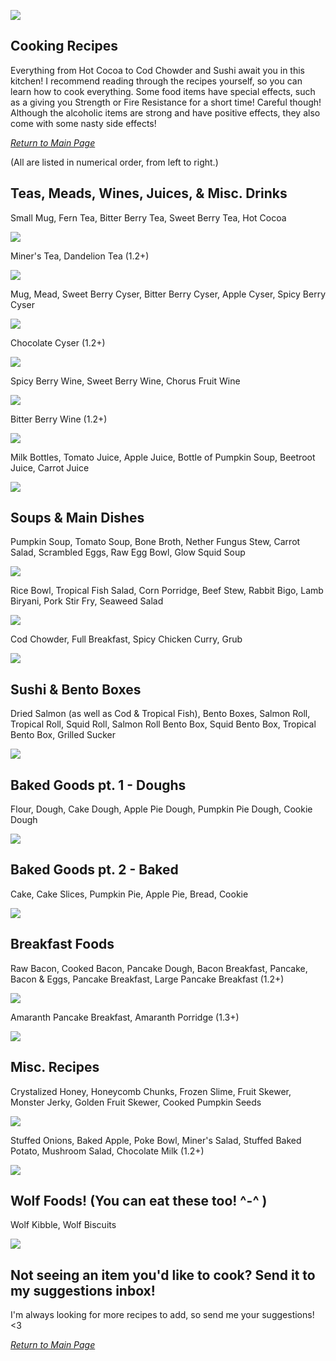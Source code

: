 ![](../wiki-images/banner_cook.png)

## Cooking Recipes

Everything from Hot Cocoa to Cod Chowder and Sushi await you in this kitchen! I recommend reading through the recipes yourself, so you can learn how to cook everything.
Some food items have special effects, such as a giving you Strength or Fire Resistance for a short time! Careful though! Although the alcoholic items are strong and have positive effects, they also come with some nasty side effects!

_[Return to Main Page](index.md)_

(All are listed in numerical order, from left to right.)

## Teas, Meads, Wines, Juices, & Misc. Drinks

Small Mug, Fern Tea, Bitter Berry Tea, Sweet Berry Tea, Hot Cocoa

![](../wiki-images/tea.png)

Miner's Tea, Dandelion Tea (1.2+)

![](../wiki-images/teas_2.png)

Mug, Mead, Sweet Berry Cyser, Bitter Berry Cyser, Apple Cyser, Spicy Berry Cyser

![](../wiki-images/mead.png)

Chocolate Cyser (1.2+)

![](../wiki-images/mead_2.png)

Spicy Berry Wine, Sweet Berry Wine, Chorus Fruit Wine

![](../wiki-images/wine.png)

Bitter Berry Wine (1.2+)

![](../wiki-images/wine_3.png)

Milk Bottles, Tomato Juice, Apple Juice, Bottle of Pumpkin Soup, Beetroot Juice, Carrot Juice

![](../wiki-images/juice.png)

## Soups & Main Dishes

Pumpkin Soup, Tomato Soup, Bone Broth, Nether Fungus Stew, Carrot Salad, Scrambled Eggs, Raw Egg Bowl, Glow Squid Soup

![](../wiki-images/bowl_1.png)

Rice Bowl, Tropical Fish Salad, Corn Porridge, Beef Stew, Rabbit Bigo, Lamb Biryani, Pork Stir Fry, Seaweed Salad

![](../wiki-images/bowl_2.png)

Cod Chowder, Full Breakfast, Spicy Chicken Curry, Grub

![](../wiki-images/bowl_4.png)

## Sushi & Bento Boxes

Dried Salmon (as well as Cod & Tropical Fish), Bento Boxes, Salmon Roll, Tropical Roll, Squid Roll, Salmon Roll Bento Box, Squid Bento Box, Tropical Bento Box, Grilled Sucker

![](../wiki-images/sushi.png)

## Baked Goods pt. 1 - Doughs

Flour, Dough, Cake Dough, Apple Pie Dough, Pumpkin Pie Dough, Cookie Dough

![](../wiki-images/baking.png)

## Baked Goods pt. 2 - Baked

Cake, Cake Slices, Pumpkin Pie, Apple Pie, Bread, Cookie

![](../wiki-images/stove.png)

## Breakfast Foods

Raw Bacon, Cooked Bacon, Pancake Dough, Bacon Breakfast, Pancake, Bacon & Eggs, Pancake Breakfast, Large Pancake Breakfast (1.2+)

![](../wiki-images/breakfast_1.png)

Amaranth Pancake Breakfast, Amaranth Porridge (1.3+)

![](../wiki-images/breakfast_2.png)

## Misc. Recipes

Crystalized Honey, Honeycomb Chunks, Frozen Slime, Fruit Skewer, Monster Jerky, Golden Fruit Skewer, Cooked Pumpkin Seeds

![](../wiki-images/misc.png)

Stuffed Onions, Baked Apple, Poke Bowl, Miner's Salad, Stuffed Baked Potato, Mushroom Salad, Chocolate Milk (1.2+)

![](../wiki-images/misc_2.png)

## Wolf Foods! (You can eat these too! ^-^ )

Wolf Kibble, Wolf Biscuits

![](../wiki-images/dogs.png)

## Not seeing an item you'd like to cook? Send it to my suggestions inbox!
I'm always looking for more recipes to add, so send me your suggestions! <3

_[Return to Main Page](index.md)_

